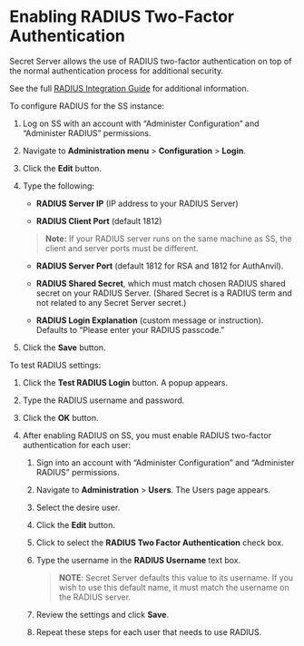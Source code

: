 [title]: # (Enabling RADIUS Two-Factor Authentication)
[tags]: # (Authentication, Credentials, RADIUS, 2FA)
[priority]: #

# Enabling RADIUS Two-Factor Authentication

Secret Server allows the use of RADIUS two-factor authentication on top of the normal authentication process for additional security.

 See the full [RADIUS Integration Guide](https://updates.thycotic.net/secretserver/documents/SS_INT_RADIUS.pdf) for additional information.

To configure RADIUS for the SS instance:

1. Log on SS with an account with “Administer Configuration” and “Administer RADIUS” permissions.

1. Navigate to **Administration menu** > **Configuration** > **Login**.

1. Click the **Edit** button.

1. Type the following:

   - **RADIUS Server IP** (IP address to your RADIUS Server)

   - **RADIUS Client Port** (default 1812)

   > **Note:** If your RADIUS server runs on the same machine as SS, the client and server ports must be different.

   - **RADIUS Server Port** (default 1812 for RSA and 1812 for AuthAnvil).

   - **RADIUS Shared Secret**, which must match chosen RADIUS shared secret on your RADIUS Server. (Shared Secret is a RADIUS term and not related to any Secret Server secret.)
   - **RADIUS Login Explanation** (custom message or instruction). Defaults to “Please enter your RADIUS passcode.”

1. Click the **Save** button.

To test RADIUS settings:

1. Click the **Test RADIUS Login** button. A popup appears.

2. Type the RADIUS username and password.

2. Click the **OK** button.

2. After enabling RADIUS on SS, you must enable RADIUS two-factor authentication for each user:

   1. Sign into an account with “Administer Configuration” and “Administer RADIUS” permissions.

   1. Navigate to **Administration** > **Users**. The Users page appears.

   1. Select the desire user.

   1. Click the **Edit** button.

   1. Click to select the **RADIUS Two Factor Authentication** check box.

   1. Type the username in the **RADIUS Username** text box.

      > **NOTE**: Secret Server defaults this value to its username. If you wish to use this default name, it must match the username on the RADIUS server.

   1. Review the settings and click **Save**.

   1. Repeat these steps for each user that needs to use RADIUS.
